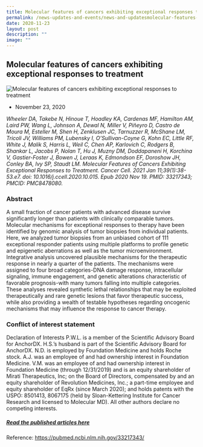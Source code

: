 ```yaml
---
title: Molecular features of cancers exhibiting exceptional responses to treatment
permalink: /news-updates-and-events/news-and-updatesmolecular-features-of-cancers/
date: 2020-11-23
layout: post
description: ""
image: ""
---
```

Molecular features of cancers exhibiting exceptional responses to treatment
---------------------------------------------------------------------------

![Molecular features of cancers exhibiting exceptional responses to treatment](https://www.stcc.sg/wp-content/uploads/2020/11/clinical-diagnostic-blog-image.jpg)

*   November 23, 2020
    

_Wheeler DA, Takebe N, Hinoue T, Hoadley KA, Cardenas MF, Hamilton AM, Laird PW, Wang L, Johnson A, Dewal N, Miller V, Piñeyro D, Castro de Moura M, Esteller M, Shen H, Zenklusen JC, Tarnuzzer R, McShane LM, Tricoli JV, Williams PM, Lubensky I, O’Sullivan-Coyne G, Kohn EC, Little RF, White J, Malik S, Harris L, Weil C, Chen AP, Karlovich C, Rodgers B, Shankar L, Jacobs P, Nolan T, Hu J, Muzny DM, Doddapaneni H, Korchina V, Gastier-Foster J, Bowen J, Leraas K, Edmondson EF, Doroshow JH, Conley BA, Ivy SP, Staudt LM. Molecular Features of Cancers Exhibiting Exceptional Responses to Treatment. Cancer Cell. 2021 Jan 11;39(1):38-53.e7. doi: 10.1016/j.ccell.2020.10.015. Epub 2020 Nov 19. PMID: 33217343; PMCID: PMC8478080._

### Abstract

A small fraction of cancer patients with advanced disease survive significantly longer than patients with clinically comparable tumors. Molecular mechanisms for exceptional responses to therapy have been identified by genomic analysis of tumor biopsies from individual patients. Here, we analyzed tumor biopsies from an unbiased cohort of 111 exceptional responder patients using multiple platforms to profile genetic and epigenetic aberrations as well as the tumor microenvironment. Integrative analysis uncovered plausible mechanisms for the therapeutic response in nearly a quarter of the patients. The mechanisms were assigned to four broad categories-DNA damage response, intracellular signaling, immune engagement, and genetic alterations characteristic of favorable prognosis-with many tumors falling into multiple categories. These analyses revealed synthetic lethal relationships that may be exploited therapeutically and rare genetic lesions that favor therapeutic success, while also providing a wealth of testable hypotheses regarding oncogenic mechanisms that may influence the response to cancer therapy.

### Conflict of interest statement

Declaration of Interests P.W.L. is a member of the Scientific Advisory Board for AnchorDX. H.S.’s husband is part of the Scientific Advisory Board for AnchorDX. N.D. is employed by Foundation Medicine and holds Roche stock. A.J. was an employee of and had ownership interest in Foundation Medicine. V.M. was an employee of and had ownership interest in Foundation Medicine (through 12/31/2019) and is an equity shareholder of Mirati Therapeutics, Inc; on the Board of Directors, compensated by and an equity shareholder of Revolution Medicines, Inc.; a part-time employee and equity shareholder of EqRx (since March 2020); and holds patents with the USPO: 8501413, 8067175 (held by Sloan-Kettering Institute for Cancer Research and licensed to Molecular MD). All other authors declare no competing interests.

##### **[Read the published articles here](https://pubmed.ncbi.nlm.nih.gov/33217343/)**

Reference: https://pubmed.ncbi.nlm.nih.gov/33217343/